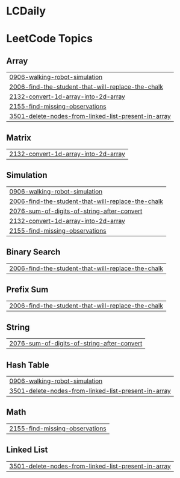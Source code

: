 # LCDaily
<!---LeetCode Topics Start-->
# LeetCode Topics
## Array
|  |
| ------- |
| [0906-walking-robot-simulation](https://github.com/nishkarshpal/LCDaily/tree/master/0906-walking-robot-simulation) |
| [2006-find-the-student-that-will-replace-the-chalk](https://github.com/nishkarshpal/LCDaily/tree/master/2006-find-the-student-that-will-replace-the-chalk) |
| [2132-convert-1d-array-into-2d-array](https://github.com/nishkarshpal/LCDaily/tree/master/2132-convert-1d-array-into-2d-array) |
| [2155-find-missing-observations](https://github.com/nishkarshpal/LCDaily/tree/master/2155-find-missing-observations) |
| [3501-delete-nodes-from-linked-list-present-in-array](https://github.com/nishkarshpal/LCDaily/tree/master/3501-delete-nodes-from-linked-list-present-in-array) |
## Matrix
|  |
| ------- |
| [2132-convert-1d-array-into-2d-array](https://github.com/nishkarshpal/LCDaily/tree/master/2132-convert-1d-array-into-2d-array) |
## Simulation
|  |
| ------- |
| [0906-walking-robot-simulation](https://github.com/nishkarshpal/LCDaily/tree/master/0906-walking-robot-simulation) |
| [2006-find-the-student-that-will-replace-the-chalk](https://github.com/nishkarshpal/LCDaily/tree/master/2006-find-the-student-that-will-replace-the-chalk) |
| [2076-sum-of-digits-of-string-after-convert](https://github.com/nishkarshpal/LCDaily/tree/master/2076-sum-of-digits-of-string-after-convert) |
| [2132-convert-1d-array-into-2d-array](https://github.com/nishkarshpal/LCDaily/tree/master/2132-convert-1d-array-into-2d-array) |
| [2155-find-missing-observations](https://github.com/nishkarshpal/LCDaily/tree/master/2155-find-missing-observations) |
## Binary Search
|  |
| ------- |
| [2006-find-the-student-that-will-replace-the-chalk](https://github.com/nishkarshpal/LCDaily/tree/master/2006-find-the-student-that-will-replace-the-chalk) |
## Prefix Sum
|  |
| ------- |
| [2006-find-the-student-that-will-replace-the-chalk](https://github.com/nishkarshpal/LCDaily/tree/master/2006-find-the-student-that-will-replace-the-chalk) |
## String
|  |
| ------- |
| [2076-sum-of-digits-of-string-after-convert](https://github.com/nishkarshpal/LCDaily/tree/master/2076-sum-of-digits-of-string-after-convert) |
## Hash Table
|  |
| ------- |
| [0906-walking-robot-simulation](https://github.com/nishkarshpal/LCDaily/tree/master/0906-walking-robot-simulation) |
| [3501-delete-nodes-from-linked-list-present-in-array](https://github.com/nishkarshpal/LCDaily/tree/master/3501-delete-nodes-from-linked-list-present-in-array) |
## Math
|  |
| ------- |
| [2155-find-missing-observations](https://github.com/nishkarshpal/LCDaily/tree/master/2155-find-missing-observations) |
## Linked List
|  |
| ------- |
| [3501-delete-nodes-from-linked-list-present-in-array](https://github.com/nishkarshpal/LCDaily/tree/master/3501-delete-nodes-from-linked-list-present-in-array) |
<!---LeetCode Topics End-->